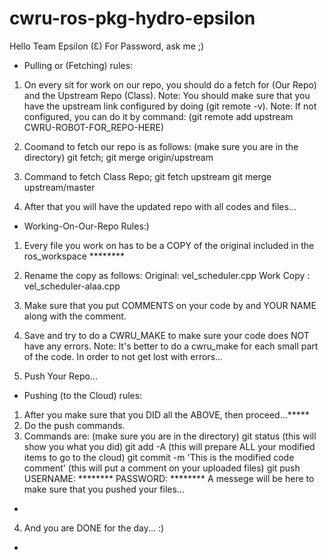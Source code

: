 # cwru-ros-pkg-hydro-epsilon

Hello Team Epsilon (Ɛ)
For Password, ask me ;)

- Pulling or (Fetching) rules:
 1) On every sit for work on our repo, you should do a fetch for (Our Repo) and the Upstream Repo (Class).
 Note: You should make sure that you have the upstream link configured by doing (git remote -v).
 Note: If not configured, you can do it by command: (git remote add upstream CWRU-ROBOT-FOR_REPO-HERE)

 2) Coomand to fetch our repo is as follows: (make sure you are in the directory)
   git fetch;
   git merge origin/upstream
 
 3) Command to fetch Class Repo;
   git fetch upstream
   git merge upstream/master
  
 4) After that you will have the updated repo with all codes and files...
 

- Working-On-Our-Repo Rules:)
 1) Every file you work on has to be a COPY of the original included in the ros_workspace ********
 2) Rename the copy as follows:
   Original:   vel_scheduler.cpp
   Work Copy : vel_scheduler-alaa.cpp

 3) Make sure that you put COMMENTS on your code by and YOUR NAME along with the comment.
 4) Save and try to do a CWRU_MAKE to make sure your code does NOT have any errors.
 Note: It's better to do a cwru_make for each small part of the code. In order to not get lost with errors...
 
 5) Push Your Repo...
 
- Pushing (to the Cloud) rules:
 1) After you make sure that you DID all the ABOVE, then proceed...*****
 2) Do the push commands.
 3) Commands are: (make sure you are in the directory)
   git status (this will show you what you did)
   git add -A (this will prepare ALL your modified items to go to the cloud)
   git commit -m 'This is the modified code comment' (this will put a comment on your uploaded files)
   git push
     USERNAME: ********
     PASSWORD: ********
   A messege will be here to make sure that you pushed your files...
-   
 4) And you are DONE for the day... :)
-   

